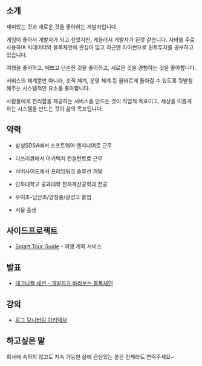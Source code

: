 
## 소개

재미있는 것과 새로운 것을 좋아하는 개발자입니다.

게임이 좋아서 개발자가 되고 싶었지만, 게을러서 게발자가 된것 같습니다. 
자바를 주로 사용하며 빅데이터와 블록체인에 관심이 많고 최근엔 파이썬으로 퀀트투자를 공부하고 있습니다.

여행을 좋아하고, 예쁘고 단순한 것을 좋아하고, 새로운 것을 경험하는 것을 좋아합니다. 

서비스의 체계뿐만 아니라, 조직 체계, 운영 체계 등 올바르게 돌아갈 수 있도록 뒷받침해주는 시스템적인 요소를 좋아합니다.

사람들에게 편리함을 제공하는 서비스를 만드는 것이 직업적 목표이고, 세상을 이롭게 하는 시스템을 만드는 것이 삶의 목표입니다.

## 약력

- 삼성SDSA에서 소프트웨어 엔지니어로 근무

- 티쓰리큐에서 아키텍처 컨설턴트로 근무

- 서버사이드에서 프레임워크 솔루션 개발

- 인하대학교 공과대학 전자계산공학과 전공

- 우이초-남산초/양정중/광성고 졸업

- 서울 출생

## 사이드프로젝트

- [Smart Tour Guide](https://smart-tour.herokuapp.com/) - 여행 계획 서비스

## 발표

- [테크니컬 세션 - 개발자가 바라보는 블록체인](https://www.slideshare.net/yeopoong/blockchain-127102562)

## 강의

- [로그 모니터링 아키텍처](https://www.slideshare.net/yeopoong/logmonitoringarchitecturepdf)

## 하고싶은 말

회사에 속하지 않고도 지속 가능한 삶에 관심있는 분은 언제라도 연락주세요~